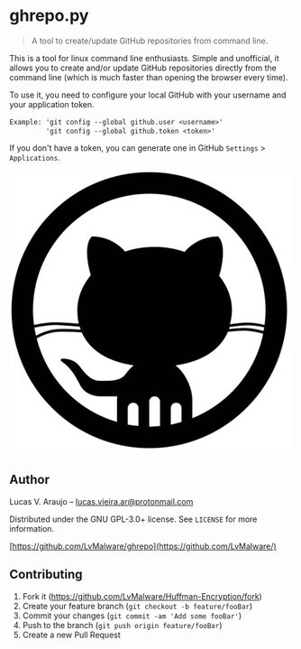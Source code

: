 # ghrepo.py
> A tool to create/update GitHub repositories from command line.


This is a tool for linux command line enthusiasts.  Simple and unofficial,
it allows you to create and/or update GitHub repositories directly from the
command line (which is much faster than opening the browser every time).

To use it, you need to configure your local GitHub with your username and your
application token.

    Example: 'git config --global github.user <username>'
             'git config --global github.token <token>'

If you don't have a token, you can generate one in GitHub `Settings` > `Applications`.

![](header.png)

## Author

Lucas V. Araujo – lucas.vieira.ar@protonmail.com

Distributed under the GNU GPL-3.0+ license. See ``LICENSE`` for more information.

[https://github.com/LvMalware/ghrepo](https://github.com/LvMalware/)

## Contributing

1. Fork it (<https://github.com/LvMalware/Huffman-Encryption/fork>)
2. Create your feature branch (`git checkout -b feature/fooBar`)
3. Commit your changes (`git commit -am 'Add some fooBar'`)
4. Push to the branch (`git push origin feature/fooBar`)
5. Create a new Pull Request
